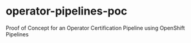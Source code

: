 # operator-pipelines-poc
Proof of Concept for an Operator Certification Pipeline using OpenShift Pipelines
